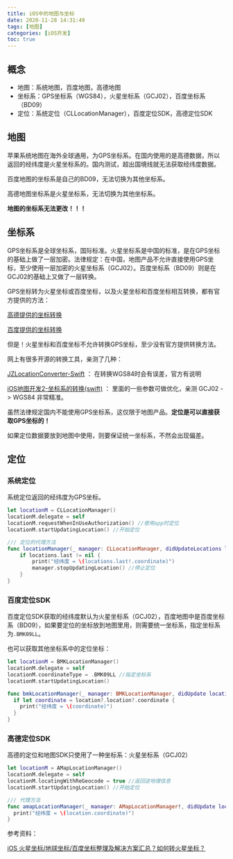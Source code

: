 ```yaml
---
title: iOS中的地图与坐标
date: 2020-11-28 14:31:49
tags: [地图]
categories: [iOS开发]
toc: true
---
```


## 概念

- 地图：系统地图，百度地图，高德地图
- 坐标系：GPS坐标系（WGS84），火星坐标系（GCJ02），百度坐标系（BD09）
- 定位：系统定位（CLLocationManager），百度定位SDK，高德定位SDK

<!--more-->

## 地图

苹果系统地图在海外全球通用，为GPS坐标系。在国内使用的是高德数据，所以返回的经纬度是火星坐标系的。国内测试，超出国境线就无法获取经纬度数据。

百度地图的坐标系是自己的BD09，无法切换为其他坐标系。

高德地图坐标系是火星坐标系，无法切换为其他坐标系。

**地图的坐标系无法更改！！！**

## 坐标系

GPS坐标系是全球坐标系，国际标准。火星坐标系是中国的标准，是在GPS坐标的基础上做了一层加密。法律规定：在中国，地图产品不允许直接使用GPS坐标，至少使用一层加密的火星坐标系（GCJ02）。百度坐标系（BD09）则是在GCJ02的基础上又做了一层转换。

GPS坐标转为火星坐标或百度坐标，以及火星坐标和百度坐标相互转换，都有官方提供的方法：

[高德提供的坐标转换](https://lbs.amap.com/api/ios-sdk/guide/computing-equipment/amap-calculate-tool/?sug_index=3)

[百度提供的坐标转换](http://lbs.baidu.com/index.php?title=iossdk/guide/tool/coordinate)

但是！火星坐标和百度坐标不允许转换GPS坐标，至少没有官方提供转换方法。

网上有很多开源的转换工具，亲测了几种：

[JZLocationConverter-Swift](https://github.com/JackZhouCn/JZLocationConverter-Swift) ： 在转换WGS84时会有误差，官方有说明

[iOS地图开发2-坐标系的转换(swift)](https://cloud.tencent.com/developer/article/1524369) ： 里面的一些参数可做优化，亲测 GCJ02 -> WGS84 非常精准。

虽然法律规定国内不能使用GPS坐标系，这仅限于地图产品。**定位是可以直接获取GPS坐标的！**

如果定位数据要放到地图中使用，则要保证统一坐标系，不然会出现偏差。

## 定位

### 系统定位

系统定位返回的经纬度为GPS坐标。

```swift
let locationM = CLLocationManager()
locationM.delegate = self
locationM.requestWhenInUseAuthorization() //使用app时定位
locationM.startUpdatingLocation() //开始定位

/// 定位的代理方法
func locationManager(_ manager: CLLocationManager, didUpdateLocations locations: [CLLocation]) {
    if locations.last != nil {
        print("经纬度 = \(locations.last!.coordinate)")
        manager.stopUpdatingLocation() //停止定位
    }
}
```

### 百度定位SDK

百度定位SDK获取的经纬度默认为火星坐标系（GCJ02），百度地图中是百度坐标系（BD09），如果要定位的坐标放到地图里用，则需要统一坐标系，指定坐标系为`.BMK09LL`。

也可以获取其他坐标系中的定位坐标：

```swift
let locationM = BMKLocationManager()
locationM.delegate = self
locationM.coordinateType = .BMK09LL //指定坐标系
locationM.startUpdatingLocation()

func bmkLocationManager(_ manager: BMKLocationManager, didUpdate location: BMKLocation?, orError error: Error?) {
  if let coordinate = location?.location?.coordinate {
    print("经纬度 = \(coordinate)")
  }
}

```

### 高德定位SDK

高德的定位和地图SDK只使用了一种坐标系：火星坐标系（GCJ02）

```swift
let locationM = AMapLocationManager()
locationM.delegate = self
locationM.locatingWithReGeocode = true //返回逆地理信息
locationM.startUpdatingLocation() //开始定位

/// 代理方法
func amapLocationManager(_ manager: AMapLocationManager!, didUpdate location: CLLocation!, reGeocode: AMapLocationReGeocode!) {
  print("经纬度 = \(location.coordinate)")
}
```

参考资料：

[iOS 火星坐标/地球坐标/百度坐标整理及解决方案汇总？如何转火星坐标？](https://www.jianshu.com/p/3cd701299cef)